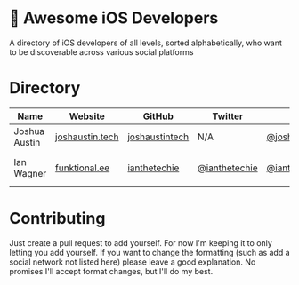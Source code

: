 #  Awesome iOS Developers
A directory of iOS developers of all levels, sorted alphabetically, who want to be discoverable across various social platforms

# Directory
| Name          | Website                                        | GitHub                                              | Twitter                                               | Mastodon                                                           | LinkedIn                                                 |
|---------------|------------------------------------------------|-----------------------------------------------------|-------------------------------------------------------|--------------------------------------------------------------------|----------------------------------------------------------|
| Joshua Austin | [joshaustin.tech](https://www.joshaustin.tech) | [joshaustintech](https://github.com/joshaustintech) | N/A                                                   | [@josh@foojay.social](https://foojay.social/@josh)                 | [joshaustintech](https://linkedin.com/in/joshaustintech) |
| Ian Wagner    | [funktional.ee](https://funktional.ee/)        | [ianthetechie](https://github.com/ianthetechie)     | [@ianthetechie](https://twitter.com/ianthetechie)     | [@ianthetechie@fosstodon.org](https://fosstodon.org/@ianthetechie) | Contact elsewhere first                                  |

# Contributing
Just create a pull request to add yourself. For now I'm keeping it to only letting you add yourself. If you want to change the formatting (such as add a social network not listed here) please leave a good explanation. No promises I'll accept format changes, but I'll do my best.
